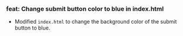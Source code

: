 ### feat: Change submit button color to blue in index.html
- Modified `index.html` to change the background color of the submit button to blue. 